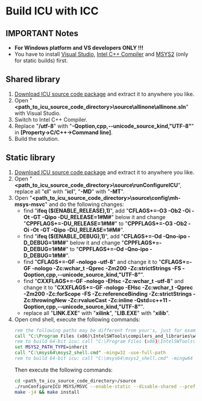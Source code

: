 ﻿# Build ICU with ICC

## IMPORTANT Notes

- **For Windows platform and VS developers ONLY !!!**
- You have to install [Visual Studio](https://www.visualstudio.com/downloads/), [Intel C++ Compiler](https://software.intel.com/en-us/c-compilers) and [MSYS2](http://www.msys2.org/) (only for static builds) first.

## Shared library

1. [Download ICU source code package](http://site.icu-project.org/download)  and extract it to anywhere you like.
2. Open "**<path_to_icu_source_code_directory>\source\allinone\allinone.sln**" with Visual Studio.
3. Switch to Intel C++ Compiler.
4. Replace "**/utf-8**" with "**-Qoption,cpp,--unicode_source_kind,"UTF-8"**" in **[Property->C/C++->Command line]**.
5. Build the solution.

## Static library

1. [Download ICU source code package](http://site.icu-project.org/download)  and extract it to anywhere you like.
2. Open "**<path_to_icu_source_code_directory>\source\runConfigureICU**", replace all "**cl**" with "**icl**", "**-MD**" with "**-MT**".
3. Open "**<path_to_icu_source_code_directory>\source\config\mh-msys-msvc**" and do the following changes:
   - find "**ifeq ($(ENABLE_RELEASE),1)**", add "**CFLAGS+=-O3 -Ob2 -Oi -Ot -GT -Qipo -DU_RELEASE=1#M#**" below it and change "**CPPFLAGS+=-DU_RELEASE=1#M#**" to "**CPPFLAGS+=-O3 -Ob2 -Oi -Ot -GT -Qipo -DU_RELEASE=1#M#**".
   - find "**ifeq ($(ENABLE_DEBUG),1)**", add "**CFLAGS+=-Od -Qno-ipo -D_DEBUG=1#M#**" below it and change "**CPPFLAGS+=-D_DEBUG=1#M#**" to "**CPPFLAGS+=-Od -Qno-ipo -D_DEBUG=1#M#**".
   - find "**CFLAGS+=-GF -nologo -utf-8**" and change it to "**CFLAGS+=-GF -nologo -Zc:wchar_t -Qprec -Zm200 -Zc:strictStrings -FS -Qoption,cpp,--unicode_source_kind,"UTF-8"**".
   - find "**CXXFLAGS+=-GF -nologo -EHsc -Zc:wchar_t -utf-8**" and change it to "**CXXFLAGS+=-GF -nologo -EHsc -Zc:wchar_t -Qprec -Zm200 -Zc:forScope -FS -Zc:referenceBinding -Zc:strictStrings -Zc:throwingNew -Zc:rvalueCast -Zc:inline -Qstd=c++11 -Qoption,cpp,--unicode_source_kind,"UTF-8"**".
   - replace all "**LINK.EXE**" with "**xilink**", "**LIB.EXE**" with "**xilib**".
4. Open cmd shell, execute the following commands:
   ```bat
   rem the following paths may be different from your's, just for example
   call "C:\Program Files (x86)\IntelSWTools\compilers_and_libraries\windows\bin\ipsxe-comp-vars.bat" ia32 vs2017
   rem to build 64-bit icu: call "C:\Program Files (x86)\IntelSWTools\compilers_and_libraries\windows\bin\ipsxe-comp-vars.bat" intel64 vs2017
   set MSYS2_PATH_TYPE=inherit
   call "C:\msys64\msys2_shell.cmd" -mingw32 -use-full-path
   rem to build 64-bit icu: call "C:\msys64\msys2_shell.cmd" -mingw64 -use-full-path
   ```
   Then execute the following commands:
   ```bash
   cd <path_to_icu_source_code_directory>/source
   ./runConfigureICU MSYS/MSVC --enable-static --disable-shared --prefix=$PWD/../../icu4c-x86-static-icc
   make -j4 && make install
   ```
